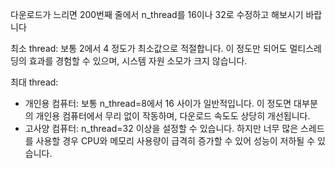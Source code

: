 다운로드가 느리면 200번째 줄에서 n_thread를 16이나 32로 수정하고 해보시기 바랍니다

최소 thread: 보통 2에서 4 정도가 최소값으로 적절합니다. 이 정도만 되어도 멀티스레딩의 효과를 경험할 수 있으며, 시스템 자원 소모가 크지 않습니다.

최대 thread:
  - 개인용 컴퓨터: 보통 n_thread=8에서 16 사이가 일반적입니다. 이 정도면 대부분의 개인용 컴퓨터에서 무리 없이 작동하며, 다운로드 속도도 상당히 개선됩니다.
  - 고사양 컴퓨터: n_thread=32 이상을 설정할 수 있습니다. 하지만 너무 많은 스레드를 사용할 경우 CPU와 메모리 사용량이 급격히 증가할 수 있어 성능이 저하될 수 있습니다.
